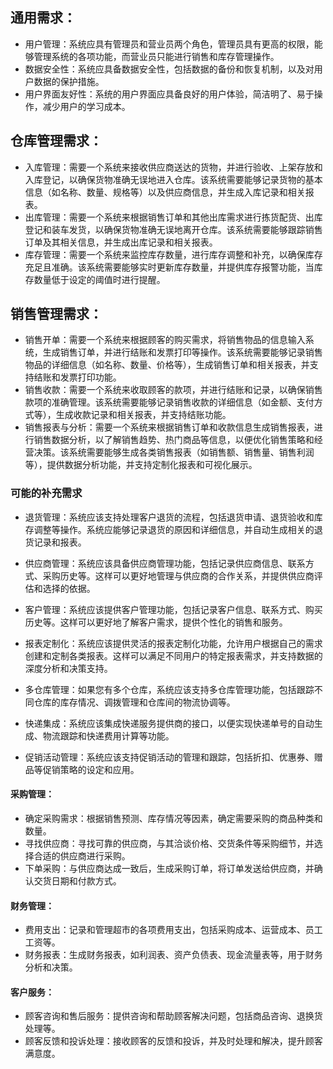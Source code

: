 ## 通用需求：

- 用户管理：系统应具有管理员和营业员两个角色，管理员具有更高的权限，能够管理系统的各项功能，而营业员只能进行销售和库存管理操作。
- 数据安全性：系统应具备数据安全性，包括数据的备份和恢复机制，以及对用户数据的保护措施。
- 用户界面友好性：系统的用户界面应具备良好的用户体验，简洁明了、易于操作，减少用户的学习成本。

## 仓库管理需求：

- 入库管理：需要一个系统来接收供应商送达的货物，并进行验收、上架存放和入库登记，以确保货物准确无误地进入仓库。该系统需要能够记录货物的基本信息（如名称、数量、规格等）以及供应商信息，并生成入库记录和相关报表。
- 出库管理：需要一个系统来根据销售订单和其他出库需求进行拣货配货、出库登记和装车发货，以确保货物准确无误地离开仓库。该系统需要能够跟踪销售订单及其相关信息，并生成出库记录和相关报表。
- 库存管理：需要一个系统来监控库存数量，进行库存调整和补充，以确保库存充足且准确。该系统需要能够实时更新库存数量，并提供库存报警功能，当库存数量低于设定的阈值时进行提醒。

## 销售管理需求：

- 销售开单：需要一个系统来根据顾客的购买需求，将销售物品的信息输入系统，生成销售订单，并进行结账和发票打印等操作。该系统需要能够记录销售物品的详细信息（如名称、数量、价格等），生成销售订单和相关报表，并支持结账和发票打印功能。
- 销售收款：需要一个系统来收取顾客的款项，并进行结账和记录，以确保销售款项的准确管理。该系统需要能够记录销售收款的详细信息（如金额、支付方式等），生成收款记录和相关报表，并支持结账功能。
- 销售报表与分析：需要一个系统来根据销售订单和收款信息生成销售报表，进行销售数据分析，以了解销售趋势、热门商品等信息，以便优化销售策略和经营决策。该系统需要能够生成各类销售报表（如销售额、销售量、销售利润等），提供数据分析功能，并支持定制化报表和可视化展示。

### 可能的补充需求
- 退货管理：系统应该支持处理客户退货的流程，包括退货申请、退货验收和库存调整等操作。系统应能够记录退货的原因和详细信息，并自动生成相关的退货记录和报表。

- 供应商管理：系统应该具备供应商管理功能，包括记录供应商信息、联系方式、采购历史等。这样可以更好地管理与供应商的合作关系，并提供供应商评估和选择的依据。

- 客户管理：系统应该提供客户管理功能，包括记录客户信息、联系方式、购买历史等。这样可以更好地了解客户需求，提供个性化的销售和服务。

- 报表定制化：系统应该提供灵活的报表定制化功能，允许用户根据自己的需求创建和定制各类报表。这样可以满足不同用户的特定报表需求，并支持数据的深度分析和决策支持。

- 多仓库管理：如果您有多个仓库，系统应该支持多仓库管理功能，包括跟踪不同仓库的库存情况、调拨管理和仓库间的物流协调等。

- 快递集成：系统应该集成快递服务提供商的接口，以便实现快递单号的自动生成、物流跟踪和快递费用计算等功能。

- 促销活动管理：系统应该支持促销活动的管理和跟踪，包括折扣、优惠券、赠品等促销策略的设定和应用。

#### 采购管理：
- 确定采购需求：根据销售预测、库存情况等因素，确定需要采购的商品种类和数量。
- 寻找供应商：寻找可靠的供应商，与其洽谈价格、交货条件等采购细节，并选择合适的供应商进行采购。
- 下单采购：与供应商达成一致后，生成采购订单，将订单发送给供应商，并确认交货日期和付款方式。

#### 财务管理：
- 费用支出：记录和管理超市的各项费用支出，包括采购成本、运营成本、员工工资等。
- 财务报表：生成财务报表，如利润表、资产负债表、现金流量表等，用于财务分析和决策。
#### 客户服务：
- 顾客咨询和售后服务：提供咨询和帮助顾客解决问题，包括商品咨询、退换货处理等。
- 顾客反馈和投诉处理：接收顾客的反馈和投诉，并及时处理和解决，提升顾客满意度。